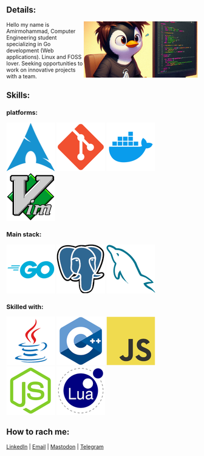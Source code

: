 ## Details:
<img src="./icons/bedp.jpg" width="300" align="right">
Hello my name is Amirmohammad, Computer Engineering student specializing in Go development (Web applications). Linux and FOSS lover. Seeking opportunities to work on innovative projects with a team.

## Skills:
### platforms: 
![archlinux](./icons/arch.png)
![git](./icons/git.png)
![docker](./icons/docker.png)
![vim](./icons/vim.png)

### Main stack:
![golang](./icons/go.png)
![pgsql](./icons/pg.png)
![mysql](./icons/mysql.png)

### Skilled with: 
![java](./icons/java.png)
![cpp](./icons/cpp.png)
![js](./icons/js.png)
![node](./icons/node.png)
![lua](./icons/lua.png)

## How to rach me:
[LinkedIn](https://www.linkedin.com/in/shimodi/) | [Email](mailto://am.shahmoradi93@gmail.com) | [Mastodon](https://khiar.net/@the_sudoer) | [Telegram](https://t.me/shimodii)

